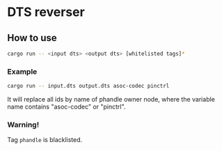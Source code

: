 # DTS reverser

## How to use
```bash
cargo run -- <input dts> <output dts> [whitelisted tags]*
```

### Example
```bash
cargo run -- input.dts output.dts asoc-codec pinctrl
```
It will replace all ids by name of phandle owner node, where the variable name contains "asoc-codec" or "pinctrl".

### Warning!
Tag `phandle` is blacklisted.